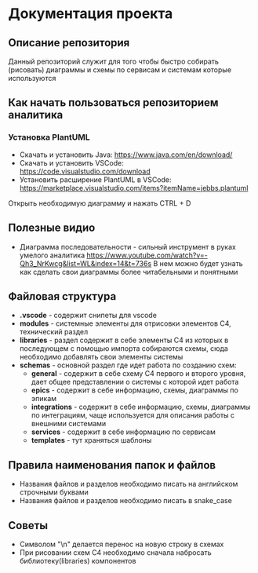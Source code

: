 # Документация проекта 

## Описание репозитория
Данный репозиторий служит для того чтобы быстро собирать (рисовать) диаграммы и схемы по сервисам и системам которые используются

## Как начать пользоваться репозиторием аналитика

### Установка PlantUML
* Скачать и установить Java: https://www.java.com/en/download/
* Скачать и установить VSCode: https://code.visualstudio.com/download
* Установить расширение PlantUML в VSCode: https://marketplace.visualstudio.com/items?itemName=jebbs.plantuml

Открыть необходимую диаграмму и нажать CTRL + D

## Полезные видио
* Диаграмма последовательности - сильный инструмент в руках умелого аналитика https://www.youtube.com/watch?v=-Qh3_NrKwcg&list=WL&index=14&t=736s В нем можно будет узнать как сделать свои диаграммы более читабельными и понятными

## Файловая структура
* **.vscode** - содержит снипеты для vscode
* **modules** - системные элементы для отрисовки элементов C4, технический раздел
* **libraries** - раздел содержит в себе элементы C4 из которых в последующем с помощью импорта собираются схемы, сюда необходимо добавлять свои элементы системы
* **schemas** - основной раздел где идет работа по созданию схем:
    * **general** - содержит в себе схему C4 первого и второго уровня, дает общее представлении о системы с которой идет работа
    * **epics** - содержит в себе информацию, схемы, диаграммы по эпикам
    * **integrations** - содержит в себе информацию, схемы, диаграммы по интеграциям, чаще используется для описания работы с внешними системами
    * **services** - содержит в себе информацию по сервисам
    * **templates** - тут храняться шаблоны

## Правила наименования папок и файлов
* Названия файлов и разделов необходимо писать на английском строчными буквами
* Названия файлов и разделов необходимо писать в snake_case

## Советы
* Символом "\n" делается перенос на новую строку в схемах
* При рисовании схем С4 необходимо сначала набросать библиотеку(libraries) компонентов